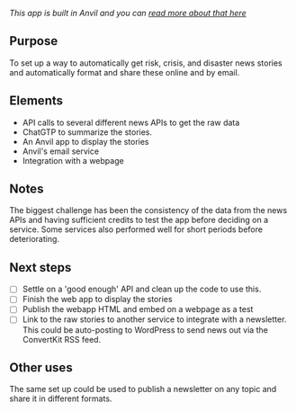 <i>This app is built in Anvil and you can [read more about that here](https://github.com/agsheves/daily-news-summary/blob/a437b772428e4b7efbdf6eef95239643171f7bf7/anvilInfo.md)</i>

<h2>Purpose</h2>

To set up a way to automatically get risk, crisis, and disaster news stories and automatically format and share these online and by email.

<h2>Elements</h2>

- API calls to several different news APIs to get the raw data
- ChatGTP to summarize the stories.
- An Anvil app to display the stories
- Anvil's email service
- Integration with a webpage

<H2>Notes</H2>

The biggest challenge has been the consistency of the data from the news APIs and having sufficient credits to test the app before deciding on a service. Some services also performed well for short periods before deteriorating.

<H2>Next steps</H2>

- [ ] Settle on a 'good enough' API and clean up the code to use this.
- [ ] Finish the web app to display the stories
- [ ] Publish the webapp HTML and embed on a webpage as a test
- [ ] Link to the raw stories to another service to integrate with a newsletter. This could be auto-posting to WordPress to send news out via the ConvertKit RSS feed.

<h2>Other uses</h2>

The same set up could be used to publish a newsletter on any topic and share it in different formats.

